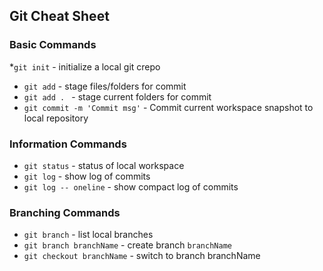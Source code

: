 ## Git Cheat Sheet

### Basic Commands
*`git init` - initialize a local git crepo
* `git add` - stage files/folders for commit
* `git add . ` - stage current folders for commit
* `git commit -m 'Commit msg'` - Commit current workspace snapshot to local repository


### Information Commands
* `git status` - status of local workspace
* `git log` - show log of commits
* `git log -- oneline` - show compact log of commits

### Branching Commands
* `git branch` - list local branches
* `git branch branchName` - create branch `branchName`
* `git checkout branchName` - switch to branch branchName
